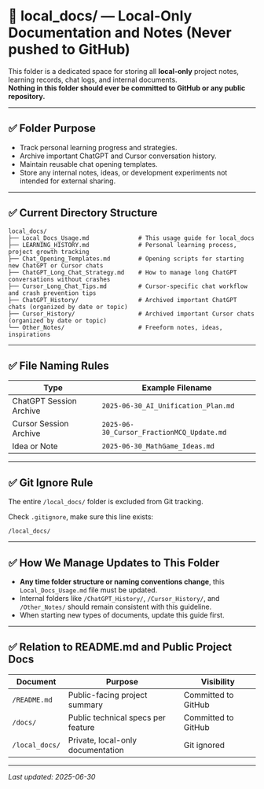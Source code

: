 
# 📂 local_docs/ — Local-Only Documentation and Notes (Never pushed to GitHub)

This folder is a dedicated space for storing all **local-only** project notes, learning records, chat logs, and internal documents.  
**Nothing in this folder should ever be committed to GitHub or any public repository.**

---

## ✅ Folder Purpose

- Track personal learning progress and strategies.
- Archive important ChatGPT and Cursor conversation history.
- Maintain reusable chat opening templates.
- Store any internal notes, ideas, or development experiments not intended for external sharing.

---

## ✅ Current Directory Structure

```
local_docs/
├── Local_Docs_Usage.md              # This usage guide for local_docs
├── LEARNING_HISTORY.md              # Personal learning process, project growth tracking
├── Chat_Opening_Templates.md        # Opening scripts for starting new ChatGPT or Cursor chats
├── ChatGPT_Long_Chat_Strategy.md    # How to manage long ChatGPT conversations without crashes
├── Cursor_Long_Chat_Tips.md         # Cursor-specific chat workflow and crash prevention tips
├── ChatGPT_History/                 # Archived important ChatGPT chats (organized by date or topic)
├── Cursor_History/                  # Archived important Cursor chats (organized by date or topic)
└── Other_Notes/                     # Freeform notes, ideas, inspirations
```

---

## ✅ File Naming Rules

| Type                      | Example Filename                          |
|---------------------------|------------------------------------------|
| ChatGPT Session Archive   | `2025-06-30_AI_Unification_Plan.md`       |
| Cursor Session Archive    | `2025-06-30_Cursor_FractionMCQ_Update.md`|
| Idea or Note              | `2025-06-30_MathGame_Ideas.md`           |

---

## ✅ Git Ignore Rule

The entire `/local_docs/` folder is excluded from Git tracking.

Check `.gitignore`, make sure this line exists:

```
/local_docs/
```

---

## ✅ How We Manage Updates to This Folder

- **Any time folder structure or naming conventions change**, this `Local_Docs_Usage.md` file must be updated.
- Internal folders like `/ChatGPT_History/`, `/Cursor_History/`, and `/Other_Notes/` should remain consistent with this guideline.
- When starting new types of documents, update this guide first.

---

## ✅ Relation to README.md and Public Project Docs

| Document               | Purpose                              | Visibility          |
|------------------------|--------------------------------------|---------------------|
| `/README.md`           | Public-facing project summary        | Committed to GitHub |
| `/docs/`               | Public technical specs per feature   | Committed to GitHub |
| `/local_docs/`         | Private, local-only documentation    | Git ignored         |

---

_Last updated: 2025-06-30_
